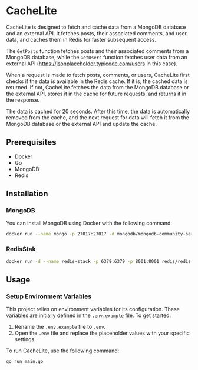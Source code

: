 # CacheLite

CacheLite is designed to fetch and cache data from a MongoDB database and an external API. It fetches posts, their associated comments, and user data, and caches them in Redis for faster subsequent access.

The `GetPosts` function fetches posts and their associated comments from a MongoDB database, while the `GetUsers` function fetches user data from an external API (https://jsonplaceholder.typicode.com/users in this case).

When a request is made to fetch posts, comments, or users, CacheLite first checks if the data is available in the Redis cache. If it is, the cached data is returned. If not, CacheLite fetches the data from the MongoDB database or the external API, stores it in the cache for future requests, and returns it in the response.

The data is cached for 20 seconds. After this time, the data is automatically removed from the cache, and the next request for data will fetch it from the MongoDB database or the external API and update the cache.

## Prerequisites

- Docker
- Go
- MongoDB
- Redis

## Installation

### MongoDB

You can install MongoDB using Docker with the following command:

```bash
docker run --name mongo -p 27017:27017 -d mongodb/mongodb-community-server:5.0-ubi8
```

### RedisStak

```bash
docker run -d --name redis-stack -p 6379:6379 -p 8001:8001 redis/redis-stack:latest
```

## Usage

### Setup Environment Variables

This project relies on environment variables for its configuration. These variables are initially defined in the `.env.example` file. To get started:

1. Rename the `.env.example` file to `.env`.
2. Open the `.env` file and replace the placeholder values with your specific settings.

To run CacheLite, use the following command:

```bash
go run main.go
```
